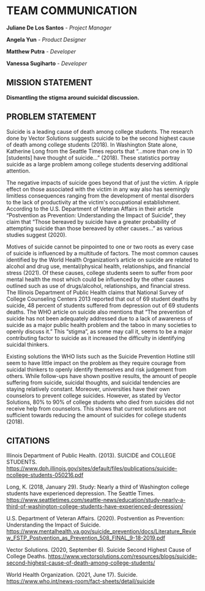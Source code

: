 # TEAM COMMUNICATION
**Juliane De Los Santos** - *Project Manager*

**Angela Yun** - *Product Designer*

**Matthew Putra** - *Developer*

**Vanessa Sugiharto** - *Developer*

## MISSION STATEMENT
**Dismantling the stigma around suicidal discussion.**

## PROBLEM STATEMENT
Suicide is a leading cause of death among college students. The research done by Vector Solutions suggests suicide to be the second highest cause of death among college students (2018). In Washington State alone, Katherine Long from the Seattle Times reports that “...more than one in 10 [students] have thought of suicide...” (2018). These statistics portray suicide as a large problem among college students deserving additional attention.

The negative impacts of suicide goes beyond that of just the victim. A ripple effect on those associated with the victim in any way also has seemingly limitless consequences ranging from the development of mental disorders to the lack of productivity at the victim's occupational establishment. According to the U.S. Department of Veteran Affairs in their article “Postvention as Prevention: Understanding the Impact of Suicide”, they claim that “Those bereaved by suicide have a greater probability of attempting suicide than those bereaved by other causes…” as various studies suggest (2020).

Motives of suicide cannot be pinpointed to one or two roots as every case of suicide is influenced by a multitude of factors. The most common causes identified by the World Health Organization’s article on suicide are related to alcohol and drug use, mental/physical health, relationships, and financial stress (2021). Of these causes, college students seem to suffer from poor mental health the most which could be influenced by the other causes outlined such as use of drugs/alcohol, relationships, and financial stress. The Illinois Department of Public Health claims that National Survey of College Counseling Centers 2013 reported that out of 69 student deaths by suicide, 48 percent of students suffered from depression out of 69 students deaths. The WHO article on suicide also mentions that “The prevention of suicide has not been adequately addressed due to a lack of awareness of suicide as a major public health problem and the taboo in many societies to openly discuss it.” This “stigma”, as some may call it, seems to be a major contributing factor to suicide as it increased the difficulty in identifying suicidal thinkers.

Existing solutions the WHO lists such as the Suicide Prevention Hotline still seem to have little impact on the problem as they require courage from suicidal thinkers to openly identify themselves and risk judgement from others. While follow-ups have shown positive results, the amount of people suffering from suicide, suicidal thoughts, and suicidal tendencies are staying relatively constant. Moreover, universities have their own counselors to prevent college suicides. However, as stated by Vector Solutions, 80% to 90% of college students who died from suicides did not receive help from counselors. This shows that current solutions are not sufficient towards reducing the amount of suicides for college students (2018).

## CITATIONS
Illinois Department of Public Health. (2013). SUICIDE and COLLEGE STUDENTS. https://www.dph.illinois.gov/sites/default/files/publications/suicide-ncollege-students-050216.pdf

Long, K. (2018, January 29). Study: Nearly a third of Washington college students have experienced depression. The Seattle Times. https://www.seattletimes.com/seattle-news/education/study-nearly-a-third-of-washington-college-students-have-experienced-depression/

U.S. Department of Veteran Affairs. (2020). Postvention as Prevention: Understanding the Impact of Suicide. https://www.mentalhealth.va.gov/suicide_prevention/docs/Literature_Review_FSTP_Postvention_as_Prevention_508_FINAL_9-18-2019.pdf

Vector Solutions. (2020, September 6). Suicide Second Highest Cause of College Deaths. https://www.vectorsolutions.com/resources/blogs/suicide-second-highest-cause-of-death-among-college-students/

World Health Organization. (2021, June 17). Suicide. https://www.who.int/news-room/fact-sheets/detail/suicide
